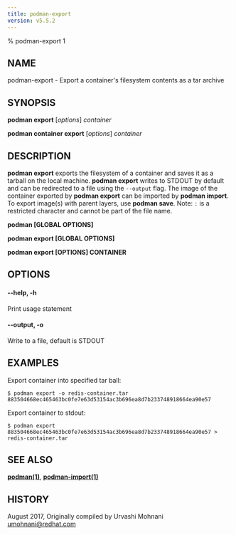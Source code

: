```yaml
---
title: podman-export
version: v5.5.2
---
```


% podman-export 1

## NAME
podman\-export - Export a container's filesystem contents as a tar archive

## SYNOPSIS
**podman export** [*options*] *container*

**podman container export** [*options*] *container*

## DESCRIPTION
**podman export** exports the filesystem of a container and saves it as a tarball
on the local machine. **podman export** writes to STDOUT by default and can be
redirected to a file using the `--output` flag.
The image of the container exported by **podman export** can be imported by **podman import**.
To export image(s) with parent layers, use **podman save**.
Note: `:` is a restricted character and cannot be part of the file name.

**podman [GLOBAL OPTIONS]**

**podman export [GLOBAL OPTIONS]**

**podman export [OPTIONS] CONTAINER**

## OPTIONS

#### **--help**, **-h**

Print usage statement

#### **--output**, **-o**

Write to a file, default is STDOUT

## EXAMPLES

Export container into specified tar ball:
```
$ podman export -o redis-container.tar 883504668ec465463bc0fe7e63d53154ac3b696ea8d7b233748918664ea90e57
```

Export container to stdout:
```
$ podman export 883504668ec465463bc0fe7e63d53154ac3b696ea8d7b233748918664ea90e57 > redis-container.tar
```

## SEE ALSO
**[podman(1)](podman.1.md)**, **[podman-import(1)](podman-import.1.md)**

## HISTORY
August 2017, Originally compiled by Urvashi Mohnani <umohnani@redhat.com>
